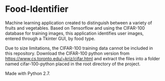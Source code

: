 # Food-Identifier
Machine learning application created to distinguish between a variety of fruits and vegetables. Based on Tensorflow and using the CIFAR-100 database for training images, this application identifies user images, entered through a Tkinter GUI, by food type.

Due to size limitations, the CIFAR-100 training data cannot be included in this repository. Download the CIFAR-100 python version from https://www.cs.toronto.edu/~kriz/cifar.html and extract the files into a folder named cifar-100-python placed in the root directory of the project.

Made with Python 2.7.
